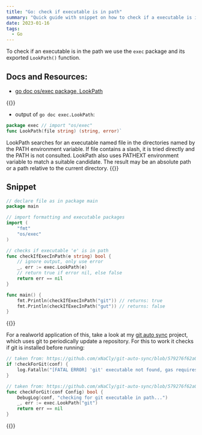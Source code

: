 ```yaml
---
title: "Go: check if executable is in path"
summary: "Quick guide with snippet on how to check if a executable is in the systems path"
date: 2023-01-16
tags:
  - Go
---
```


To check if an executable is in the path we use the `exec` package and its exported `LookPath()` function.

## Docs and Resources:

- [go doc os/exec package, LookPath](https://pkg.go.dev/os/exec#LookPath)

{{<callout type="Info">}}

- output of `go doc exec.LookPath`:

```go
package exec // import "os/exec"
func LookPath(file string) (string, error)`
```

LookPath searches for an executable named file in the directories named by
the PATH environment variable. If file contains a slash, it is tried
directly and the PATH is not consulted. LookPath also uses PATHEXT
environment variable to match a suitable candidate. The result may be an
absolute path or a path relative to the current directory.
{{</callout>}}

## Snippet

```go
// declare file as in package main
package main

// import formatting and executable packages
import (
	"fmt"
	"os/exec"
)

// checks if executable 'e' is in path
func checkIfExecInPath(e string) bool {
	// ignore output, only use error
	_, err := exec.LookPath(e)
	// return true if error nil, else false
	return err == nil
}

func main() {
	fmt.Println(checkIfExecInPath("git")) // returns: true
	fmt.Println(checkIfExecInPath("gut")) // returns: false
}
```

{{<callout type="Hint">}}

For a realworld application of this, take a look at my [git auto sync](https://github.com/xNaCly/git-auto-sync) project,
which uses git to periodically update a repository. For this to work it checks if git is installed before running:

```go {hl_lines=[2]}
// taken from: https://github.com/xNaCly/git-auto-sync/blob/579276f62a0d30b45a3c2b01634bfff9703ce1ea/main.go#L14-L16
if !checkForGit(conf) {
	log.Fatalln("[FATAL ERROR] 'git' executable not found, gas requires git to work properly - exiting.")
}
```

```go {hl_lines=[4,5]}
// taken from: https://github.com/xNaCly/git-auto-sync/blob/579276f62a0d30b45a3c2b01634bfff9703ce1ea/util.go#L101-L105
func checkForGit(conf Config) bool {
	DebugLog(conf, "checking for git executable in path...")
	_, err := exec.LookPath("git")
	return err == nil
}
```

{{</callout>}}

